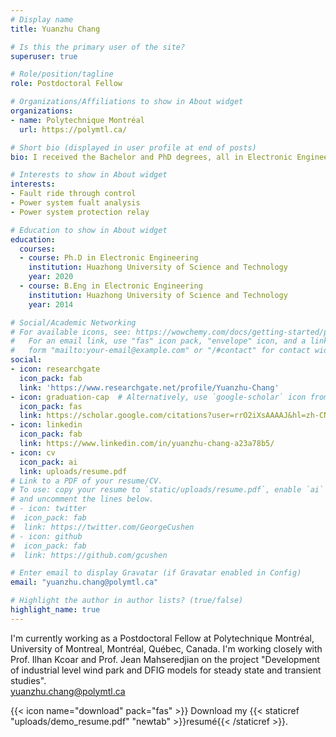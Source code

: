 ```yaml
---
# Display name
title: Yuanzhu Chang

# Is this the primary user of the site?
superuser: true

# Role/position/tagline
role: Postdoctoral Fellow

# Organizations/Affiliations to show in About widget
organizations:
- name: Polytechnique Montréal
  url: https://polymtl.ca/

# Short bio (displayed in user profile at end of posts)
bio: I received the Bachelor and PhD degrees, all in Electronic Engineering, from the School of Electrical and Electronic Engineering, State Key Laboratory of Advanced Electromagnetic and Technology, Huazhong University of Science and Technology (HUST), Wuhan, China, in July 2014 and June 2020, respectively. Now, I am a Postdoctoral Fellow at Polytechnique Montréal.

# Interests to show in About widget
interests:
- Fault ride through control
- Power system fualt analysis
- Power system protection relay

# Education to show in About widget
education:
  courses:
  - course: Ph.D in Electronic Engineering
    institution: Huazhong University of Science and Technology
    year: 2020
  - course: B.Eng in Electronic Engineering
    institution: Huazhong University of Science and Technology
    year: 2014

# Social/Academic Networking
# For available icons, see: https://wowchemy.com/docs/getting-started/page-builder/#icons
#   For an email link, use "fas" icon pack, "envelope" icon, and a link in the
#   form "mailto:your-email@example.com" or "/#contact" for contact widget.
social:
- icon: researchgate
  icon_pack: fab
  link: 'https://www.researchgate.net/profile/Yuanzhu-Chang'
- icon: graduation-cap  # Alternatively, use `google-scholar` icon from `ai` icon pack
  icon_pack: fas
  link: https://scholar.google.com/citations?user=rrO2iXsAAAAJ&hl=zh-CN
- icon: linkedin
  icon_pack: fab
  link: https://www.linkedin.com/in/yuanzhu-chang-a23a78b5/
- icon: cv
  icon_pack: ai
  link: uploads/resume.pdf
# Link to a PDF of your resume/CV.
# To use: copy your resume to `static/uploads/resume.pdf`, enable `ai` icons in `params.toml`, 
# and uncomment the lines below.
# - icon: twitter
#  icon_pack: fab
#  link: https://twitter.com/GeorgeCushen
# - icon: github
#  icon_pack: fab
#  link: https://github.com/gcushen

# Enter email to display Gravatar (if Gravatar enabled in Config)
email: "yuanzhu.chang@polymtl.ca"

# Highlight the author in author lists? (true/false)
highlight_name: true
---
```


I'm currently working as a Postdoctoral Fellow at Polytechnique Montréal, University of Montreal, Montréal, Québec, Canada. I'm working closely with Prof. Ilhan Kcoar and Prof. Jean Mahseredjian on the project "Development of industrial level wind park and DFIG models for steady state and transient studies".<br>
yuanzhu.chang@polymtl.ca 

{{< icon name="download" pack="fas" >}} Download my {{< staticref "uploads/demo_resume.pdf" "newtab" >}}resumé{{< /staticref >}}.
